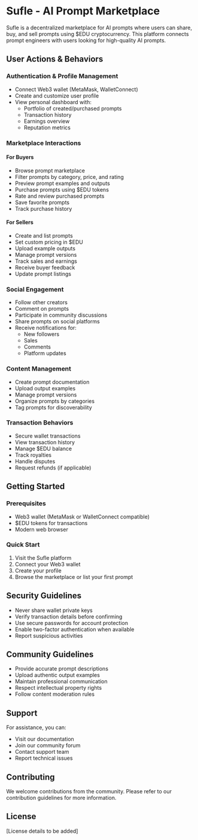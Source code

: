 # Sufle - AI Prompt Marketplace

Sufle is a decentralized marketplace for AI prompts where users can share, buy, and sell prompts using $EDU cryptocurrency. This platform connects prompt engineers with users looking for high-quality AI prompts.

## User Actions & Behaviors

### Authentication & Profile Management

- Connect Web3 wallet (MetaMask, WalletConnect)
- Create and customize user profile
- View personal dashboard with:
  - Portfolio of created/purchased prompts
  - Transaction history
  - Earnings overview
  - Reputation metrics

### Marketplace Interactions

#### For Buyers

- Browse prompt marketplace
- Filter prompts by category, price, and rating
- Preview prompt examples and outputs
- Purchase prompts using $EDU tokens
- Rate and review purchased prompts
- Save favorite prompts
- Track purchase history

#### For Sellers

- Create and list prompts
- Set custom pricing in $EDU
- Upload example outputs
- Manage prompt versions
- Track sales and earnings
- Receive buyer feedback
- Update prompt listings

### Social Engagement

- Follow other creators
- Comment on prompts
- Participate in community discussions
- Share prompts on social platforms
- Receive notifications for:
  - New followers
  - Sales
  - Comments
  - Platform updates

### Content Management

- Create prompt documentation
- Upload output examples
- Manage prompt versions
- Organize prompts by categories
- Tag prompts for discoverability

### Transaction Behaviors

- Secure wallet transactions
- View transaction history
- Manage $EDU balance
- Track royalties
- Handle disputes
- Request refunds (if applicable)

## Getting Started

### Prerequisites

- Web3 wallet (MetaMask or WalletConnect compatible)
- $EDU tokens for transactions
- Modern web browser

### Quick Start

1. Visit the Sufle platform
2. Connect your Web3 wallet
3. Create your profile
4. Browse the marketplace or list your first prompt

## Security Guidelines

- Never share wallet private keys
- Verify transaction details before confirming
- Use secure passwords for account protection
- Enable two-factor authentication when available
- Report suspicious activities

## Community Guidelines

- Provide accurate prompt descriptions
- Upload authentic output examples
- Maintain professional communication
- Respect intellectual property rights
- Follow content moderation rules

## Support

For assistance, you can:

- Visit our documentation
- Join our community forum
- Contact support team
- Report technical issues

## Contributing

We welcome contributions from the community. Please refer to our contribution guidelines for more information.

## License

[License details to be added]
